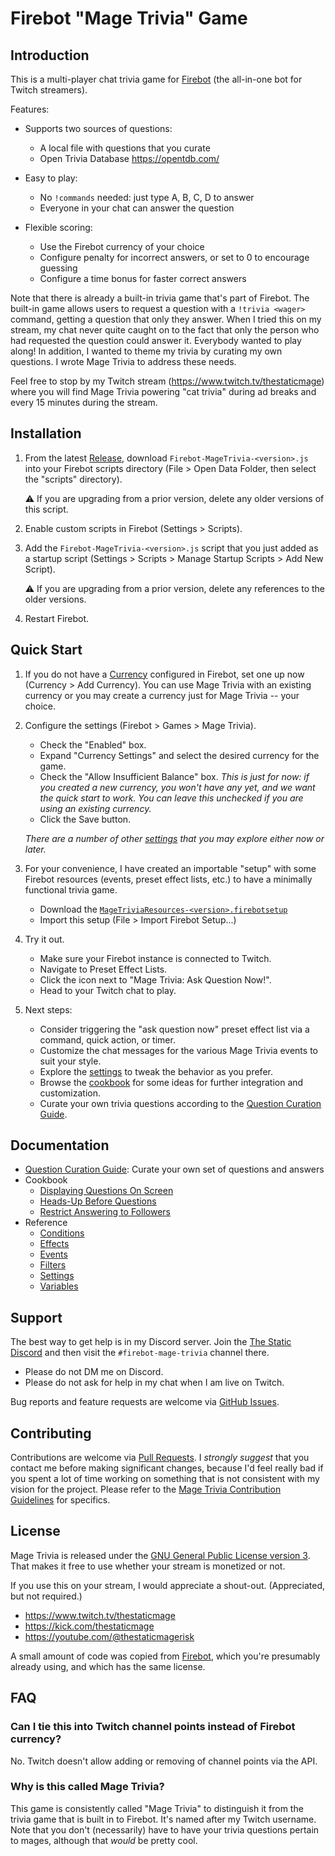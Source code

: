 # Firebot "Mage Trivia" Game

## Introduction

This is a multi-player chat trivia game for [Firebot](https://firebot.app/) (the all-in-one bot for Twitch streamers).

Features:
- Supports two sources of questions:
  - A local file with questions that you curate
  - Open Trivia Database <https://opentdb.com/>

- Easy to play:
  - No `!commands` needed: just type A, B, C, D to answer
  - Everyone in your chat can answer the question

- Flexible scoring:
  - Use the Firebot currency of your choice
  - Configure penalty for incorrect answers, or set to 0 to encourage guessing
  - Configure a time bonus for faster correct answers

Note that there is already a built-in trivia game that's part of Firebot. The built-in game allows users to request a question with a `!trivia <wager>` command, getting a question that only they answer. When I tried this on my stream, my chat never quite caught on to the fact that only the person who had requested the question could answer it. Everybody wanted to play along! In addition, I wanted to theme my trivia by curating my own questions. I wrote Mage Trivia to address these needs.

Feel free to stop by my Twitch stream (<https://www.twitch.tv/thestaticmage>) where you will find Mage Trivia powering "cat trivia" during ad breaks and every 15 minutes during the stream.

## Installation

1. From the latest [Release](https://github.com/TheStaticMage/firebot-mage-trivia/releases), download `Firebot-MageTrivia-<version>.js` into your Firebot scripts directory (File &gt; Open Data Folder, then select the "scripts" directory).

    :warning: If you are upgrading from a prior version, delete any older versions of this script.

2. Enable custom scripts in Firebot (Settings &gt; Scripts).

3. Add the `Firebot-MageTrivia-<version>.js` script that you just added as a startup script (Settings &gt; Scripts &gt; Manage Startup Scripts &gt; Add New Script).

    :warning: If you are upgrading from a prior version, delete any references to the older versions.

4. Restart Firebot.

## Quick Start

1. If you do not have a [Currency](https://youtu.be/X60p7rSF98w?si=v4oxmFLGxVxlmHWz&t=58) configured in Firebot, set one up now (Currency &gt; Add Currency). You can use Mage Trivia with an existing currency or you may create a currency just for Mage Trivia -- your choice.

2. Configure the settings (Firebot &gt; Games &gt; Mage Trivia).

    - Check the "Enabled" box.
    - Expand "Currency Settings" and select the desired currency for the game.
    - Check the "Allow Insufficient Balance" box.
        _This is just for now: if you created a new currency, you won't have any yet, and we want the quick start to work. You can leave this unchecked if you are using an existing currency._
    - Click the Save button.

    _There are a number of other [settings](/doc/settings.md) that you may explore either now or later._

3. For your convenience, I have created an importable "setup" with some Firebot resources (events, preset effect lists, etc.) to have a minimally functional trivia game.

    - Download the [`MageTriviaResources-<version>.firebotsetup`](/misc/setup/MageTriviaResources.firebotsetup)
    - Import this setup (File &gt; Import Firebot Setup...)

4. Try it out.

    - Make sure your Firebot instance is connected to Twitch.
    - Navigate to Preset Effect Lists.
    - Click the icon next to "Mage Trivia: Ask Question Now!".
    - Head to your Twitch chat to play.

5. Next steps:

    - Consider triggering the "ask question now" preset effect list via a command, quick action, or timer.
    - Customize the chat messages for the various Mage Trivia events to suit your style.
    - Explore the [settings](/doc/reference/settings.md) to tweak the behavior as you prefer.
    - Browse the [cookbook](/doc/cookbook/) for some ideas for further integration and customization.
    - Curate your own trivia questions according to the [Question Curation Guide](/doc/questions.md).

## Documentation

- [Question Curation Guide](/doc/questions.md): Curate your own set of questions and answers
- Cookbook
  - [Displaying Questions On Screen](/doc/cookbook/display-question-on-screen.md)
  - [Heads-Up Before Questions](/doc/cookbook/heads-up-before-questions.md)
  - [Restrict Answering to Followers](/doc/cookbook/restrict-answer-to-followers.md)
- Reference
  - [Conditions](/doc/reference/conditions.md)
  - [Effects](/doc/reference/effects.md)
  - [Events](/doc/reference/events.md)
  - [Filters](/doc/reference/filters.md)
  - [Settings](/doc/reference/settings.md)
  - [Variables](/doc/reference/variables.md)

## Support

The best way to get help is in my Discord server. Join the [The Static Discord](https://discord.gg/TmvGn3ywws) and then visit the `#firebot-mage-trivia` channel there.

- Please do not DM me on Discord.
- Please do not ask for help in my chat when I am live on Twitch.

Bug reports and feature requests are welcome via [GitHub Issues](https://github.com/TheStaticMage/firebot-mage-trivia/issues).

## Contributing

Contributions are welcome via [Pull Requests](https://github.com/TheStaticMage/firebot-mage-trivia/pulls). I _strongly suggest_ that you contact me before making significant changes, because I'd feel really bad if you spent a lot of time working on something that is not consistent with my vision for the project. Please refer to the [Mage Trivia Contribution Guidelines](/.github/contributing.md) for specifics.

## License

Mage Trivia is released under the [GNU General Public License version 3](/LICENSE). That makes it free to use whether your stream is monetized or not.

If you use this on your stream, I would appreciate a shout-out. (Appreciated, but not required.)

- <https://www.twitch.tv/thestaticmage>
- <https://kick.com/thestaticmage>
- <https://youtube.com/@thestaticmagerisk>

A small amount of code was copied from [Firebot](https://github.com/crowbartools/firebot), which you're presumably already using, and which has the same license.

## FAQ

### Can I tie this into Twitch channel points instead of Firebot currency?

No. Twitch doesn't allow adding or removing of channel points via the API.

### Why is this called Mage Trivia?

This game is consistently called "Mage Trivia" to distinguish it from the trivia game that is built in to Firebot. It's named after my Twitch username. Note that you don't (necessarily) have to have your trivia questions pertain to mages, although that _would_ be pretty cool.
